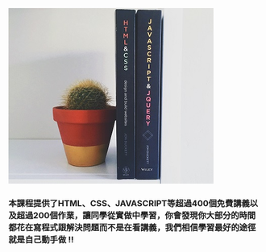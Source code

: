 ![](/assets/HTML.jpg)



### 本課程提供了HTML、CSS、JAVASCRIPT等超過400個免費講義以及超過200個作業，讓同學從實做中學習，你會發現你大部分的時間都花在寫程式跟解決問題而不是在看講義，我們相信學習最好的途徑就是自己動手做 !!


